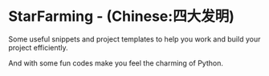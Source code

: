 StarFarming - (Chinese:四大发明)
======

Some useful snippets and project templates
to help you work and build your project efficiently. 

And with some fun codes make you feel the charming of Python.
